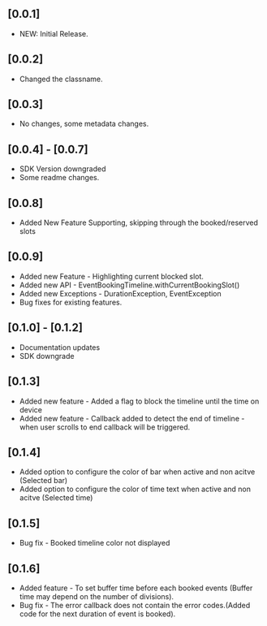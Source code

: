 ## [0.0.1]

* NEW: Initial Release.

## [0.0.2]

* Changed the classname.

## [0.0.3]

* No changes, some metadata changes.

## [0.0.4] - [0.0.7]

* SDK Version downgraded
* Some readme changes.

## [0.0.8]

* Added New Feature Supporting, skipping through the booked/reserved slots

## [0.0.9]

* Added new Feature - Highlighting current blocked slot.
* Added new API - EventBookingTimeline.withCurrentBookingSlot()
* Added new Exceptions - DurationException, EventException
* Bug fixes for existing features.

## [0.1.0] - [0.1.2]

* Documentation updates
* SDK downgrade

## [0.1.3]

* Added new feature - Added a flag to block the timeline until the time on device
* Added new feature - Callback added to detect the end of timeline - when user scrolls to end callback will be triggered.

## [0.1.4]

* Added option to configure the color of bar when active and non acitve (Selected bar)
* Added option to configure the color of time text when active and non acitve (Selected time)

## [0.1.5]
* Bug fix - Booked timeline color not displayed

## [0.1.6]
* Added feature - To set buffer time before each booked events (Buffer time may depend on the number of divisions).
* Bug fix - The error callback does not contain the error codes.(Added code for the next duration of event is booked).
